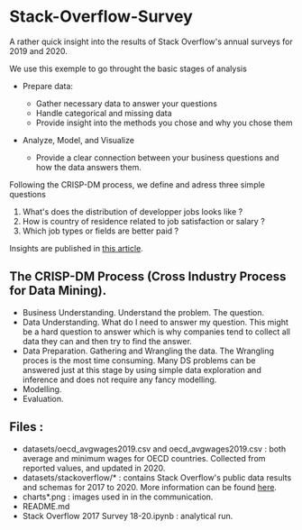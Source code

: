 # Stack-Overflow-Survey

A rather quick insight into the results of Stack Overflow's annual surveys for 2019 and 2020. 

We use this exemple to go throught the basic stages of analysis 

* Prepare data:
    * Gather necessary data to answer your questions
    * Handle categorical and missing data
    * Provide insight into the methods you chose and why you chose them

* Analyze, Model, and Visualize
    * Provide a clear connection between your business questions and how the data answers them.

Following the CRISP-DM process, we define and adress three simple questions

1. What's does the distribution of developper jobs looks like ?  
2. How is country of residence related to job satisfaction or salary ?
3. Which job types or fields are better paid ?

Insights are published in [this article](https://sbadillow.medium.com/what-developers-are-doing-earning-worldwide-e317a4117c1e). 

## The CRISP-DM Process (Cross Industry Process for Data Mining).
* Business Understanding. Understand the problem. The question.
* Data Understanding. What do I need to answer my question. This might be a hard question to answer which is why companies tend to collect all data they can and then try to find the answer.
* Data Preparation. Gathering and Wrangling the data. The Wrangling proces is the most time consuming. Many DS problems can be answered just at this stage by using simple data exploration and inference and does not require any fancy modelling.
* Modelling.
* Evaluation.



## Files :
- datasets/oecd_avgwages2019.csv and oecd_avgwages2019.csv : both average and minimum wages for OECD countries. Collected from reported values, and updated in 2020. 
- datasets/stackoverflow/* : contains Stack Overflow's public data results and schemas for 2017 to 2020. More information can be found [here](https://insights.stackoverflow.com/survey).
- charts*.png : images used in in the communication.
- README.md
- Stack Overflow 2017 Survey 18-20.ipynb : analytical run.
